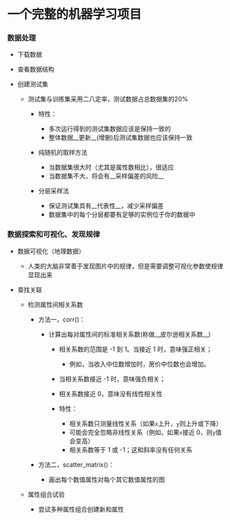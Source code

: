 # 一个完整的机器学习项目

### 数据处理

- 下载数据

- 查看数据结构

- 创建测试集

  - 测试集与训练集采用二八定率，测试数据占总数据集的20%

    - 特性：
      - 多次运行得到的测试集数据应该是保持一致的
      - 整体数据__更新__(增删)后测试集数据也应该保持一致

    - 纯随机的取样方法
      - 当数据集很大时（尤其是属性数相比），很适应
      - 当数据集不大，将会有__采样偏差的风险__

    - 分层采样法
      - 保证测试集具有__代表性__，减少采样偏差
      - 数据集中的每个分层都要有足够的实例位于你的数据中

### 数据探索和可视化、发现规律

- 数据可视化（地理数据）
  - 人类的大脑非常善于发现图片中的规律，但是需要调整可视化参数使规律显现出来

- 查找关联

  - 检测属性间相关系数
    - 方法一，corr()：

      - 计算出每对属性间的标准相关系数(称做__皮尔逊相关系数__)

        - 相关系数的范围是 -1 到 1。当接近 1 时，意味强正相关；
          - 例如，当收入中位数增加时，房价中位数也会增加。

        - 当相关系数接近 -1 时，意味强负相关；
        - 相关系数接近 0，意味没有线性相关性
        - 特性：
          - 相关系数只测量线性关系（如果`x`上升，`y`则上升或下降）
          - 可能会完全忽略非线性关系（例如，如果`x`接近 0，则`y`值会变高）
          - 相关系数等于 1 或 -1；这和斜率没有任何关系

    - 方法二，scatter_matrix()：

      - 画出每个数值属性对每个其它数值属性的图

  - 属性组合试验
    - 尝试多种属性组合创建新和属性